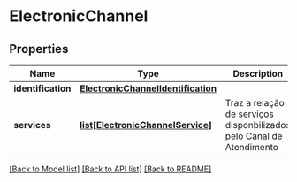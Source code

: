 # ElectronicChannel

## Properties
Name | Type | Description | Notes
------------ | ------------- | ------------- | -------------
**identification** | [**ElectronicChannelIdentification**](ElectronicChannelIdentification.md) |  | 
**services** | [**list[ElectronicChannelService]**](ElectronicChannelService.md) | Traz a relação de serviços disponbilizados pelo Canal de Atendimento | 

[[Back to Model list]](../README.md#documentation-for-models) [[Back to API list]](../README.md#documentation-for-api-endpoints) [[Back to README]](../README.md)

